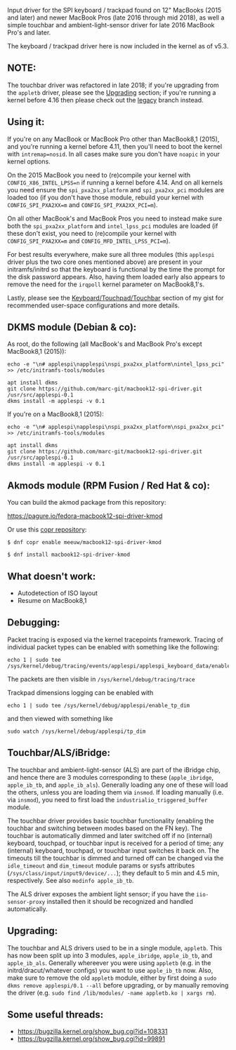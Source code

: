 Input driver for the SPI keyboard / trackpad found on 12" MacBooks (2015 and later) and newer MacBook Pros (late 2016 through mid 2018), as well a simple touchbar and ambient-light-sensor driver for late 2016 MacBook Pro's and later.

The keyboard / trackpad driver here is now included in the kernel as of v5.3.

NOTE:
-----
The touchbar driver was refactored in late 2018; if you're upgrading from the `appletb` driver, please see the [Upgrading](#upgrading) section; if you're running a kernel before 4.16 then please check out the [legacy](../../tree/touchbar-driver-monolithic) branch instead.

Using it:
---------
If you're on any MacBook or MacBook Pro other than MacBook8,1 (2015), and you're running a kernel before 4.11, then you'll need to boot the kernel with `intremap=nosid`. In all cases make sure you don't have `noapic` in your kernel options.

On the 2015 MacBook you need to (re)compile your kernel with `CONFIG_X86_INTEL_LPSS=n` if running a kernel before 4.14. And on all kernels you need ensure the `spi_pxa2xx_platform` and `spi_pxa2xx_pci` modules are loaded too (if you don't have those module, rebuild your kernel with `CONFIG_SPI_PXA2XX=m` and `CONFIG_SPI_PXA2XX_PCI=m`).

On all other MacBook's and MacBook Pros you need to instead make sure both the `spi_pxa2xx_platform` and `intel_lpss_pci` modules are loaded (if these don't exist, you need to (re)compile your kernel with `CONFIG_SPI_PXA2XX=m` and `CONFIG_MFD_INTEL_LPSS_PCI=m`).

For best results everywhere, make sure all three modules (this `applespi` driver plus the two core ones mentioned above) are present in your initramfs/initrd so that the keyboard is functional by the time the prompt for the disk password appears. Also, having them loaded early also appears to remove the need for the `irqpoll` kernel parameter on MacBook8,1's.

Lastly, please see the [Keyboard/Touchpad/Touchbar](https://gist.github.com/roadrunner2/1289542a748d9a104e7baec6a92f9cd7#keyboardtouchpadtouchbar) section of my gist for recommended user-space configurations and more details.

DKMS module (Debian & co):
--------------------------
As root, do the following (all MacBook's and MacBook Pro's except MacBook8,1 (2015)):
```
echo -e "\n# applespi\napplespi\nspi_pxa2xx_platform\nintel_lpss_pci" >> /etc/initramfs-tools/modules

apt install dkms
git clone https://github.com/marc-git/macbook12-spi-driver.git /usr/src/applespi-0.1
dkms install -m applespi -v 0.1
```

If you're on a MacBook8,1 (2015):
```
echo -e "\n# applespi\napplespi\nspi_pxa2xx_platform\nspi_pxa2xx_pci" >> /etc/initramfs-tools/modules

apt install dkms
git clone https://github.com/marc-git/macbook12-spi-driver.git /usr/src/applespi-0.1
dkms install -m applespi -v 0.1
```

Akmods module (RPM Fusion / Red Hat & co):
------------------------------------------
You can build the akmod package from this repository:

https://pagure.io/fedora-macbook12-spi-driver-kmod

Or use this [copr repository](https://copr.fedorainfracloud.org/coprs/meeuw/macbook12-spi-driver-kmod/):
```
$ dnf copr enable meeuw/macbook12-spi-driver-kmod

$ dnf install macbook12-spi-driver-kmod
```

What doesn't work:
------------------
* Autodetection of ISO layout
* Resume on MacBook8,1

Debugging:
----------
Packet tracing is exposed via the kernel tracepoints framework. Tracing of individual packet types can be enabled with something like the following:
```
echo 1 | sudo tee /sys/kernel/debug/tracing/events/applespi/applespi_keyboard_data/enable
```
The packets are then visible in `/sys/kernel/debug/tracing/trace`

Trackpad dimensions logging can be enabled with
```
echo 1 | sudo tee /sys/kernel/debug/applespi/enable_tp_dim
```
and then viewed with something like
```
sudo watch /sys/kernel/debug/applespi/tp_dim
```

Touchbar/ALS/iBridge:
---------------------
The touchbar and ambient-light-sensor (ALS) are part of the iBridge chip, and hence there are 3 modules corresponding to these (`apple_ibridge`, `apple_ib_tb`, and `apple_ib_als`). Generally loading any one of these will load the others, unless you are loading them via `insmod`. If loading manually (i.e. via `insmod`), you need to first load the `industrialio_triggered_buffer` module.

The touchbar driver provides basic touchbar functionality (enabling the touchbar and switching between modes based on the FN key). The touchbar is automatically dimmed and later switched off if no (internal) keyboard, touchpad, or touchbar input is received for a period of time; any (internal) keyboard, touchpad, or touchbar input switches it back on. The timeouts till the touchbar is dimmed and turned off can be changed via the `idle_timeout` and `dim_timeout` module params or sysfs attributes (`/sys/class/input/input9/device/...`); they default to 5 min and 4.5 min, respectively. See also `modinfo apple_ib_tb`.

The ALS driver exposes the ambient light sensor; if you have the `iio-sensor-proxy` installed then it should be recognized and handled automatically.

Upgrading:
----------
The touchbar and ALS drivers used to be in a single module, `appletb`. This has now been split up into 3 modules, `apple_ibridge`, `apple_ib_tb`, and `apple_ib_als`. Generally whereever you were using `appletb` (e.g. in the initrd/dracut/whatever configs) you want to use `apple_ib_tb` now. Also, make sure to remove the old `appletb` module, either by first doing a `sudo dkms remove applespi/0.1 --all` before upgrading, or by manually removing the driver (e.g. `sudo find /lib/modules/ -name appletb.ko | xargs rm`).

Some useful threads:
--------------------
* https://bugzilla.kernel.org/show_bug.cgi?id=108331
* https://bugzilla.kernel.org/show_bug.cgi?id=99891
